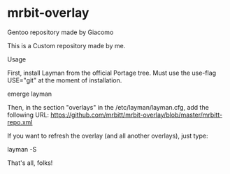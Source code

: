 # mrbit-overlay
Gentoo repository made by Giacomo

This is a Custom repository made by me.

Usage

First, install Layman from the official Portage tree. Must use the use-flag USE="git" at the moment of installation.

emerge layman

Then, in the section "overlays" in the /etc/layman/layman.cfg, add the following URL: https://github.com/mrbitt/mrbit-overlay/blob/master/mrbitt-repo.xml

If you want to refresh the overlay (and all another overlays), just type:

layman -S

That's all, folks!
